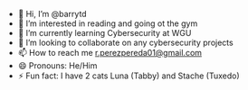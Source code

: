 - 👋 Hi, I’m @barrytd
- 👀 I’m interested in reading and going ot the gym
- 🌱 I’m currently learning Cybersecurity at WGU
- 💞️ I’m looking to collaborate on any cybersecurity projects
- 📫 How to reach me r.perezpereda01@gmail.com
- 😄 Pronouns: He/Him
- ⚡ Fun fact: I have 2 cats Luna (Tabby) and Stache (Tuxedo)

<!---
barrytd/barrytd is a ✨ special ✨ repository because its `README.md` (this file) appears on your GitHub profile.
You can click the Preview link to take a look at your changes.
--->
